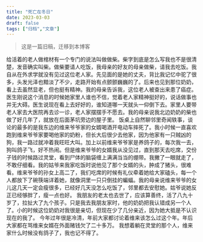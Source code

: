 ```yaml
---
title: "死亡在冬日"
date: 2023-03-03
draft: false
tags: ["归档","文章"]
---
```


> 这是一篇旧稿，迁移到本博客
> 

给活着的老人做棺材有一个专门的说法叫做做柴。柴字到底是怎么写我也不是很清楚，发音确实叫柴。做柴要请人吃饭，我母亲的好友的母亲做柴，请我去吃饭。我自从在外求学就没有见过这位老人家。先见面的是她的丈夫，背比我记忆中驼了很多，头发光泽也黯淡了不少，走路开始有点颤颤巍巍的了。后来也见到那位奶奶，看上去虽然显老，但也挺有精神。我的母亲告诉我，这位老人被查出来患了癌症。医生刚说这个消息的时候她家里人谁也不信，觉着老人家精神挺好的，说话做事也并无大碍。医生说现在看上去好好的，谁知道哪一天就头一仰倒下去。家里人要带老人家去大医院再去诊一诊，老人家摆摆手不愿去。我的母亲说我北边奶奶的柴也做了好几年了，就放在后面茅坑旁边的屋子里。
饭桌上自然聊邻里奇闻轶事，谈论的最多的是我东边的维来爷爷家的女婿喝酒开电动车摔死了。我小时候一直喜欢跑到维来爷爷家要喝他家的奶粉，但长大后很少去他家，因为他家有一只贼凶的狗，我一路过就冲着我旺旺大叫。加上以前维来爷爷家是养鸽子的，每次我一去，狗叫鸽子飞，好不热闹。但是维来爷爷的女婿我从没见过，直到那天去吃席，交份子钱的时候路过灵堂，看到尸体的脑袋缠上满满当当的绷带。我撇了一眼就走了，不敢仔细看。我的姑爷来我家吃饭时说他见了那个女婿的头，肿成了猪头，很难看。维来爷爷的孙女上高二了，我们吃席的时候有礼仪牵着她给大家磕头，每一个人都放下了碗筷端详着她，就像洞里一只只倒挂的蝙蝠。我的母亲说维来爷爷的女儿这几天一定会瘦很多，已经好几天没怎么吃饭了，邻里都去安慰她。姑爷说她反正已经够胖了，瘦一点也好。
我朋友的老太也去世了，应该算善终，活了八九十岁了，拉扯大了九个孩子。只是我去我朋友家时，他的奶奶把我认错成另一个人了。小的时候这位奶奶对我很是亲切，但现在少了几分亲近，因为她大抵是不认识现在的我了。
今年过年很是冷清，年前大家都讨论着维来该怎么过这个年。年后大家都在骂维来女婿在外面赌钱欠了二十多万。
我想着躺在灵堂的那个人，维来家什么时候没有鸽子了，我也记不得了。